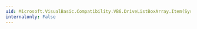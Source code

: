 ```yaml
---
uid: Microsoft.VisualBasic.Compatibility.VB6.DriveListBoxArray.Item(System.Int16)
internalonly: False
---
```

